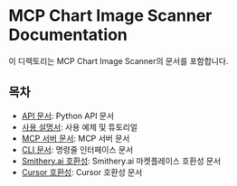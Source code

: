 # MCP Chart Image Scanner Documentation

이 디렉토리는 MCP Chart Image Scanner의 문서를 포함합니다.

## 목차

- [API 문서](./api/README.md): Python API 문서
- [사용 설명서](./usage/README.md): 사용 예제 및 튜토리얼
- [MCP 서버 문서](./mcp-server.md): MCP 서버 문서
- [CLI 문서](./cli.md): 명령줄 인터페이스 문서
- [Smithery.ai 호환성](./smithery.md): Smithery.ai 마켓플레이스 호환성 문서
- [Cursor 호환성](./cursor.md): Cursor 호환성 문서
